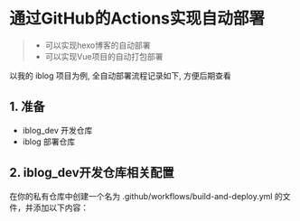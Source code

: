 # 通过GitHub的Actions实现自动部署

> - 可以实现hexo博客的自动部署
> - 可以实现Vue项目的自动打包部署

以我的 iblog 项目为例, 全自动部署流程记录如下, 方便后期查看

## 1. 准备

- iblog_dev 开发仓库
- iblog 部署仓库


## 2. iblog_dev开发仓库相关配置

在你的私有仓库中创建一个名为 .github/workflows/build-and-deploy.yml 的文件，并添加以下内容：
